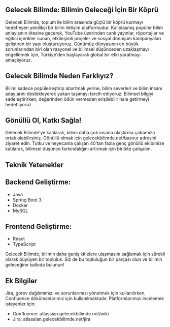 ## Gelecek Bilimde: Bilimin Geleceği İçin Bir Köprü
Gelecek Bilimde, toplum ile bilim arasında güçlü bir köprü kurmayı hedefleyen yenilikçi bir bilim iletişim platformudur. Kalıplaşmış popüler bilim anlayışının ötesine geçerek, YouTube üzerinden canlı yayınlar, röportajlar ve eğitici içerikler sunan, etkileşimli projeler ve sosyal dönüşüm kampanyaları geliştiren bir yapı oluşturuyoruz. Günümüz dünyasının en büyük sorunlarından biri olan rasyonel ve bilimsel düşünceden uzaklaşmayı engellemek için, Türkiye'den başlayarak global bir etki yaratmayı amaçlıyoruz.

## Gelecek Bilimde Neden Farklıyız?
Bilimi sadece popülerleştirip abartmak yerine, bilim severleri ve bilim insanı adaylarını destekleyerek yukarı taşımayı tercih ediyoruz. Bilimsel bilgiyi sadeleştirirken, değerinden ödün vermeden erişilebilir hale getirmeyi hedefliyoruz.

## Gönüllü Ol, Katkı Sağla!
Gelecek Bilimde'ye katılarak, bilimi daha çok insana ulaştırma çabamıza ortak olabilirsiniz. Gönüllü olmak için gelecekbilimde.net/basvur adresini ziyaret edin. Tutku ve heyecanla çalışan 40’tan fazla genç gönüllü ekibimize katılarak, bilimsel düşünce farkındalığını artırmak için birlikte çalışalım.

## Teknik Yetenekler
## Backend Geliştirme:

* Java
* Spring Boot 3
* Docker
* MySQL

## Frontend Geliştirme:

* React
* TypeScript

Gelecek Bilimde, bilimin daha geniş kitlelere ulaşmasını sağlamak için sürekli olarak büyüyen bir topluluk. Siz de bu topluluğun bir parçası olun ve bilimin geleceğine katkıda bulunun!

## Ek Bilgiler
Jira, görev dağılımımızı ve sorunlarımızı yönetmek için kullanılırken, Confluence dökümanlarımız için kullanılmaktadır. Platformlarımızı incelemek isteyenler için:

* Confluence: atlassian.gelecekbilimde.net/wiki
* Jira: atlassian.gelecekbilimde.net/jira

